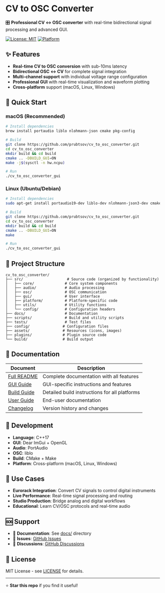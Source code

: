 # CV to OSC Converter

🎛️ **Professional CV ↔ OSC converter** with real-time bidirectional signal processing and advanced GUI.

[![License: MIT](https://img.shields.io/badge/License-MIT-yellow.svg)](https://opensource.org/licenses/MIT)
[![Platform](https://img.shields.io/badge/platform-macOS%20%7C%20Linux%20%7C%20Windows-lightgrey)](https://github.com/prubtsov/cv_to_osc_converter)

## ✨ Features

- **Real-time CV to OSC conversion** with sub-10ms latency
- **Bidirectional OSC ↔ CV** for complete signal integration  
- **Multi-channel support** with individual voltage range configuration
- **Professional GUI** with real-time visualization and waveform plotting
- **Cross-platform** support (macOS, Linux, Windows)

## 🚀 Quick Start

### macOS (Recommended)
```bash
# Install dependencies
brew install portaudio liblo nlohmann-json cmake pkg-config

# Build
git clone https://github.com/prubtsov/cv_to_osc_converter.git
cd cv_to_osc_converter
mkdir build && cd build
cmake .. -DBUILD_GUI=ON
make -j$(sysctl -n hw.ncpu)

# Run
./cv_to_osc_converter_gui
```

### Linux (Ubuntu/Debian)
```bash
# Install dependencies
sudo apt-get install portaudio19-dev liblo-dev nlohmann-json3-dev cmake pkg-config build-essential

# Build  
git clone https://github.com/prubtsov/cv_to_osc_converter.git
cd cv_to_osc_converter
mkdir build && cd build
cmake .. -DBUILD_GUI=ON
make

# Run
./cv_to_osc_converter_gui
```

## 📁 Project Structure

```
cv_to_osc_converter/
├── src/                    # Source code (organized by functionality)
│   ├── core/              # Core system components
│   ├── audio/             # Audio processing
│   ├── osc/               # OSC communication  
│   ├── gui/               # User interface
│   ├── platform/          # Platform-specific code
│   ├── utils/             # Utility functions
│   └── config/            # Configuration headers
├── docs/                  # Documentation
├── scripts/               # Build and utility scripts
├── tests/                 # Test files
├── config/               # Configuration files
├── assets/               # Resources (icons, images)
├── plugins/              # Plugin source code
└── build/                # Build output
```

## 📖 Documentation

| Document | Description |
|----------|-------------|
| [Full README](docs/README.md) | Complete documentation with all features |
| [GUI Guide](docs/GUI_GUIDE.md) | GUI-specific instructions and features |
| [Build Guide](docs/TESTING.md) | Detailed build instructions for all platforms |
| [User Guide](docs/USER_GUIDE.md) | End-user documentation |
| [Changelog](docs/CHANGELOG.md) | Version history and changes |

## 🔧 Development

- **Language**: C++17
- **GUI**: Dear ImGui + OpenGL
- **Audio**: PortAudio
- **OSC**: liblo
- **Build**: CMake + Make
- **Platform**: Cross-platform (macOS, Linux, Windows)

## 🎯 Use Cases

- **Eurorack Integration**: Convert CV signals to control digital instruments
- **Live Performance**: Real-time signal processing and routing
- **Studio Production**: Bridge analog and digital workflows
- **Educational**: Learn CV/OSC protocols and real-time audio

## 🆘 Support

- 📖 **Documentation**: See [docs/](docs/) directory
- 🐛 **Issues**: [GitHub Issues](https://github.com/prubtsov/cv_to_osc_converter/issues)
- 💬 **Discussions**: [GitHub Discussions](https://github.com/prubtsov/cv_to_osc_converter/discussions)

## 📄 License

MIT License - see [LICENSE](docs/LICENSE) for details.

---

⭐ **Star this repo** if you find it useful!
